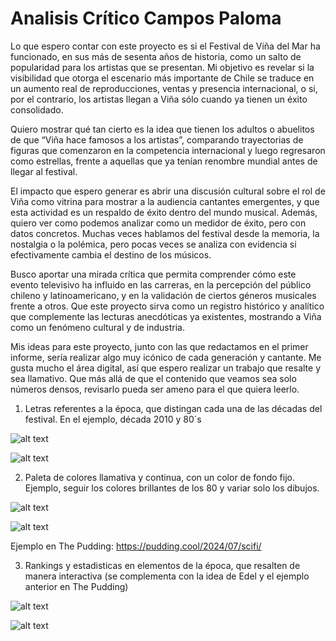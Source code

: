 # Analisis Crítico Campos Paloma

Lo que espero contar con este proyecto es si el Festival de Viña del Mar ha funcionado, en sus más de sesenta años de historia, como un salto de popularidad para los artistas que se presentan. Mi objetivo es revelar si la visibilidad que otorga el escenario más importante de Chile se traduce en un aumento real de reproducciones, ventas y presencia internacional, o si, por el contrario, los artistas llegan a Viña sólo cuando ya tienen un éxito consolidado. 

Quiero mostrar qué tan cierto es la idea que tienen los adultos o abuelitos de que “Viña hace famosos a los artistas”, comparando trayectorias de figuras que comenzaron en la competencia internacional y luego regresaron como estrellas, frente a aquellas que ya tenían renombre mundial antes de llegar al festival.

El impacto que espero generar es abrir una discusión cultural sobre el rol de Viña como vitrina para mostrar a la audiencia cantantes emergentes, y que esta actividad es un respaldo de éxito dentro del mundo musical. Además, quiero ver como podemos analizar como un medidor de éxito, pero con datos concretos. Muchas veces hablamos del festival desde la memoria, la nostalgia o la polémica, pero pocas veces se analiza con evidencia si efectivamente cambia el destino de los músicos. 

Busco aportar una mirada crítica que permita comprender cómo este evento televisivo ha influido en las carreras, en la percepción del público chileno y latinoamericano, y en la validación de ciertos géneros musicales frente a otros. Que este proyecto sirva como un registro histórico y analítico que complemente las lecturas anecdóticas ya existentes, mostrando a Viña como un fenómeno cultural y de industria.

Mis ideas para este proyecto, junto con las que redactamos en el primer informe, sería realizar algo muy icónico de cada generación y cantante. Me gusta mucho el área digital, así que espero realizar un trabajo que resalte y sea llamativo. Que más allá de que el contenido que veamos sea solo números densos, revisarlo pueda ser ameno para el que quiera leerlo. 

1. Letras referentes a la época, que distingan cada una de las décadas del festival. En el ejemplo, década 2010 y 80´s

![alt text](<Idea 1.png>)

![alt text](https://i.pinimg.com/736x/0a/86/73/0a8673ce1197f3f6319329ffefdf2473.jpg)


2. Paleta de colores llamativa y continua, con un color de fondo fijo. Ejemplo, seguir los colores brillantes de los 80 y variar solo los dibujos. 

![alt text](400138f476587455482410311f8fa4e9.jpg)

![alt text](1c7e47ae14cb86c0cb8274b4850974e3.jpg)


Ejemplo en The Pudding: 
https://pudding.cool/2024/07/scifi/

3. Rankings y estadisticas en elementos de la época, que resalten de manera interactiva (se complementa con la idea de Edel y el ejemplo anterior en The Pudding)

![alt text](https://i.pinimg.com/736x/bc/bc/fd/bcbcfd1668c998b976aeb0c8b6731f54.jpg)

![alt text](https://i.pinimg.com/736x/da/2b/d8/da2bd83fdb7f080d275d0c9275f6b55e.jpg)


